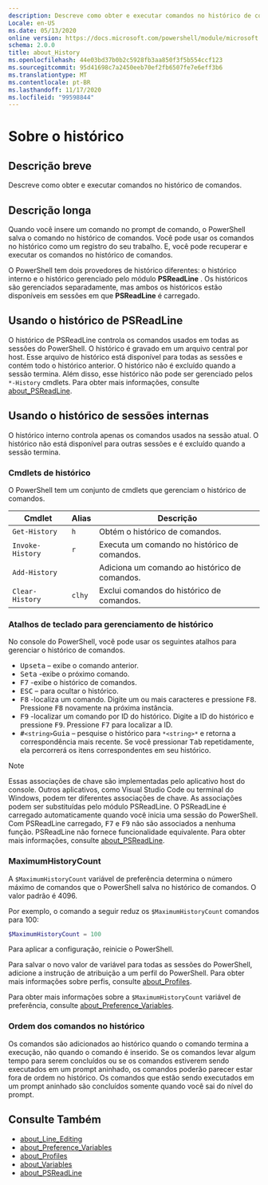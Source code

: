 ```yaml
---
description: Descreve como obter e executar comandos no histórico de comandos.
Locale: en-US
ms.date: 05/13/2020
online version: https://docs.microsoft.com/powershell/module/microsoft.powershell.core/about/about_history?view=powershell-7.2&WT.mc_id=ps-gethelp
schema: 2.0.0
title: about_History
ms.openlocfilehash: 44e03bd37b0b2c5928fb3aa850f3f5b554ccf123
ms.sourcegitcommit: 95d41698c7a2450eeb70ef2fb6507fe7e6eff3b6
ms.translationtype: MT
ms.contentlocale: pt-BR
ms.lasthandoff: 11/17/2020
ms.locfileid: "99598844"
---
```

# <a name="about-history"></a>Sobre o histórico

## <a name="short-description"></a>Descrição breve
Descreve como obter e executar comandos no histórico de comandos.

## <a name="long-description"></a>Descrição longa

Quando você insere um comando no prompt de comando, o PowerShell salva o comando no histórico de comandos. Você pode usar os comandos no histórico como um registro do seu trabalho. E, você pode recuperar e executar os comandos no histórico de comandos.

O PowerShell tem dois provedores de histórico diferentes: o histórico interno e o histórico gerenciado pelo módulo **PSReadLine** . Os históricos são gerenciados separadamente, mas ambos os históricos estão disponíveis em sessões em que **PSReadLine** é carregado.

## <a name="using-the-psreadline-history"></a>Usando o histórico de PSReadLine

O histórico de PSReadLine controla os comandos usados em todas as sessões do PowerShell.
O histórico é gravado em um arquivo central por host. Esse arquivo de histórico está disponível para todas as sessões e contém todo o histórico anterior. O histórico não é excluído quando a sessão termina. Além disso, esse histórico não pode ser gerenciado pelos `*-History` cmdlets. Para obter mais informações, consulte [about_PSReadLine](../../PSReadLine/About/about_PSReadLine.md).

## <a name="using-the-built-in-session-history"></a>Usando o histórico de sessões internas

O histórico interno controla apenas os comandos usados na sessão atual. O histórico não está disponível para outras sessões e é excluído quando a sessão termina.

### <a name="history-cmdlets"></a>Cmdlets de histórico

O PowerShell tem um conjunto de cmdlets que gerenciam o histórico de comandos.

| Cmdlet           | Alias  | Descrição                                |
| ---------------- | ------ | ------------------------------------------ |
| `Get-History`    | `h`    | Obtém o histórico de comandos.                  |
| `Invoke-History` | `r`    | Executa um comando no histórico de comandos.     |
| `Add-History`    |        | Adiciona um comando ao histórico de comandos.     |
| `Clear-History`  | `clhy` | Exclui comandos do histórico de comandos. |

### <a name="keyboard-shortcuts-for-managing-history"></a>Atalhos de teclado para gerenciamento de histórico

No console do PowerShell, você pode usar os seguintes atalhos para gerenciar o histórico de comandos.

- <kbd>Upseta</kbd> – exibe o comando anterior.
- <kbd>Seta</kbd> -exibe o próximo comando.
- <kbd>F7</kbd> -exibe o histórico de comandos.
- <kbd>ESC</kbd> – para ocultar o histórico.
- <kbd>F8</kbd> -localiza um comando. Digite um ou mais caracteres e pressione <kbd>F8</kbd>. Pressione <kbd>F8</kbd> novamente na próxima instância.
- <kbd>F9</kbd> -localizar um comando por ID do histórico. Digite a ID do histórico e pressione <kbd>F9</kbd>. Pressione <kbd>F7</kbd> para localizar a ID.
- <kbd>#</kbd>`<string>`</kbd><kbd>Guia</kbd> – pesquise o histórico para `*<string>*` e retorna a correspondência mais recente. Se você pressionar <kbd>Tab</kbd> repetidamente, ela percorrerá os itens correspondentes em seu histórico.

> [!NOTE]
> Essas associações de chave são implementadas pelo aplicativo host do console. Outros aplicativos, como Visual Studio Code ou terminal do Windows, podem ter diferentes associações de chave. As associações podem ser substituídas pelo módulo PSReadLine. O PSReadLine é carregado automaticamente quando você inicia uma sessão do PowerShell.
> Com PSReadLine carregado, <kbd>F7</kbd> e <kbd>F9</kbd> não são associados a nenhuma função. PSReadLine não fornece funcionalidade equivalente. Para obter mais informações, consulte [about_PSReadLine](../../PSReadLine/About/about_PSReadLine.md).

### <a name="maximumhistorycount"></a>MaximumHistoryCount

A `$MaximumHistoryCount` variável de preferência determina o número máximo de comandos que o PowerShell salva no histórico de comandos. O valor padrão é
4096.

Por exemplo, o comando a seguir reduz os `$MaximumHistoryCount` comandos para 100:

```powershell
$MaximumHistoryCount = 100
```

Para aplicar a configuração, reinicie o PowerShell.

Para salvar o novo valor de variável para todas as sessões do PowerShell, adicione a instrução de atribuição a um perfil do PowerShell. Para obter mais informações sobre perfis, consulte [about_Profiles](about_Profiles.md).

Para obter mais informações sobre a `$MaximumHistoryCount` variável de preferência, consulte [about_Preference_Variables](about_Preference_Variables.md).

### <a name="order-of-commands-in-the-history"></a>Ordem dos comandos no histórico

Os comandos são adicionados ao histórico quando o comando termina a execução, não quando o comando é inserido. Se os comandos levar algum tempo para serem concluídos ou se os comandos estiverem sendo executados em um prompt aninhado, os comandos poderão parecer estar fora de ordem no histórico. Os comandos que estão sendo executados em um prompt aninhado são concluídos somente quando você sai do nível do prompt.

## <a name="see-also"></a>Consulte Também

- [about_Line_Editing](about_Line_Editing.md)
- [about_Preference_Variables](about_Preference_Variables.md)
- [about_Profiles](about_Profiles.md)
- [about_Variables](about_Variables.md)
- [about_PSReadLine](../../PSReadLine/About/about_PSReadLine.md)

